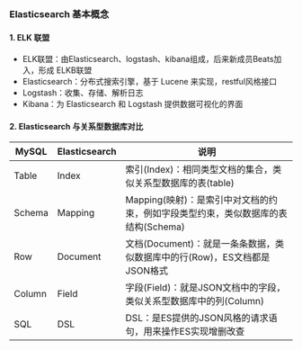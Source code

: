 ###  Elasticsearch 基本概念
####  1. ELK 联盟
* ELK联盟：由Elasticsearch、logstash、kibana组成，后来新成员Beats加入，形成 ELKB联盟
* Elasticsearch：分布式搜索引擎，基于 Lucene 来实现，restful风格接口
* Logstash：收集、存储、解析日志
* Kibana：为 Elasticsearch 和 Logstash 提供数据可视化的界面

#### 2. Elasticsearch 与关系型数据库对比

| MySQL | Elasticsearch | 说明  |
| --------- | ---------- | -------- |
| Table     | Index      | 索引(Index)：相同类型文档的集合，类似关系型数据库的表(table)        |
| Schema    | Mapping    | Mapping(映射)：是索引中对文档的约束，例如字段类型约束，类似数据库的表结构(Schema) |
| Row       | Document   | 文档(Document)：就是一条条数据，类似数据库中的行(Row)，ES文档都是JSON格式 |
| Column    | Field      | 字段(Field)：就是JSON文档中的字段，类似关系型数据库中的列(Column) |
| SQL       | DSL        | DSL：是ES提供的JSON风格的请求语句，用来操作ES实现增删改查 |







